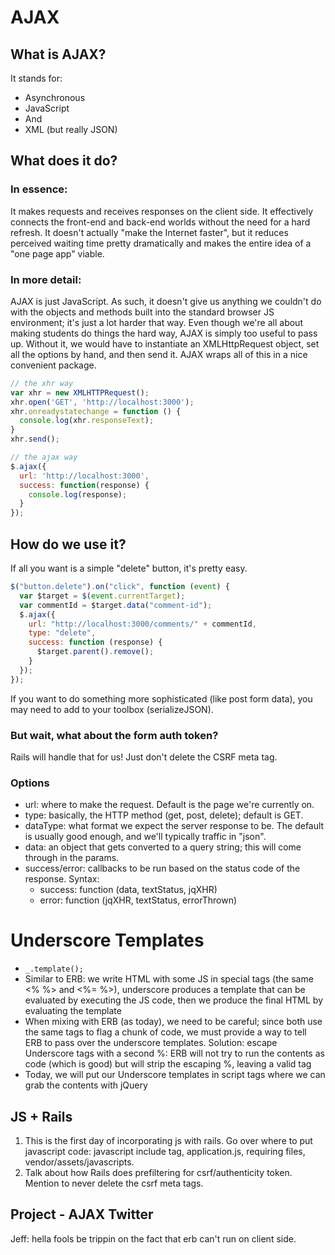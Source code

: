 # AJAX

## What is AJAX?

It stands for:
  - Asynchronous
  - JavaScript
  - And
  - XML (but really JSON)

## What does it do?

### In essence:

It makes requests and receives responses on the client side. It
effectively connects the front-end and back-end worlds without the need
for a hard refresh. It doesn't actually "make the Internet faster", but
  it reduces perceived waiting time pretty dramatically and makes the
  entire idea of a "one page app" viable.

### In more detail:

AJAX is just JavaScript. As such, it doesn't give us anything we
couldn't do with the objects and methods built into the standard browser
JS environment; it's just a lot harder that way. Even though we're all
about making students do things the hard way, AJAX is simply too useful
to pass up. Without it, we would have to instantiate an XMLHttpRequest
object, set all the options by hand, and then send it. AJAX wraps all of
this in a nice convenient package.

```js
// the xhr way
var xhr = new XMLHTTPRequest();
xhr.open('GET', 'http://localhost:3000');
xhr.onreadystatechange = function () {
  console.log(xhr.responseText);
}
xhr.send();

// the ajax way
$.ajax({
  url: 'http://localhost:3000',
  success: function(response) {
    console.log(response);
  }
});
```

## How do we use it?

If all you want is a simple "delete" button, it's pretty easy.

```js
$("button.delete").on("click", function (event) {
  var $target = $(event.currentTarget);
  var commentId = $target.data("comment-id");
  $.ajax({
    url: "http://localhost:3000/comments/" + commentId,
    type: "delete",
    success: function (response) {
      $target.parent().remove();
    }
  });
});
```

If you want to do something more sophisticated (like post form data),
you may need to add to your toolbox (serializeJSON).

### But wait, what about the form auth token?

Rails will handle that for us! Just don't delete the CSRF meta tag.

### Options

- url: where to make the request. Default is the page we're currently
  on.
- type: basically, the HTTP method (get, post, delete); default is GET.
- dataType: what format we expect the server response to be. The default
  is usually good enough, and we'll typically traffic in "json".
- data: an object that gets converted to a query string; this will come
  through in the params.
- success/error: callbacks to be run based on the status code of the
  response. Syntax:
  - success: function (data, textStatus, jqXHR)
  - error: function (jqXHR, textStatus, errorThrown)

# Underscore Templates

+  `_.template();`
+ Similar to ERB: we write HTML with some JS in special tags (the same <% %>
  and <%= %>), underscore produces a template that can be evaluated by
  executing the JS code, then we produce the final HTML by evaluating the
  template
+ When mixing with ERB (as today), we need to be careful; since both use the
  same tags to flag a chunk of code, we must provide a way to tell ERB to pass
  over the underscore templates. Solution: escape Underscore tags with a second
  %: ERB will not try to run the contents as code (which is good) but will
  strip the escaping %, leaving a valid tag
+ Today, we will put our Underscore templates in script tags where we can grab
  the contents with jQuery

## JS + Rails
1. This is the first day of incorporating js with rails. Go over where
to put javascript code: javascript include tag, application.js,
requiring files, vendor/assets/javascripts.
2. Talk about how Rails does prefiltering for csrf/authenticity token.
Mention to never delete the csrf meta tags.

## Project - AJAX Twitter

Jeff: hella fools be trippin on the fact that erb can't run on client side.
